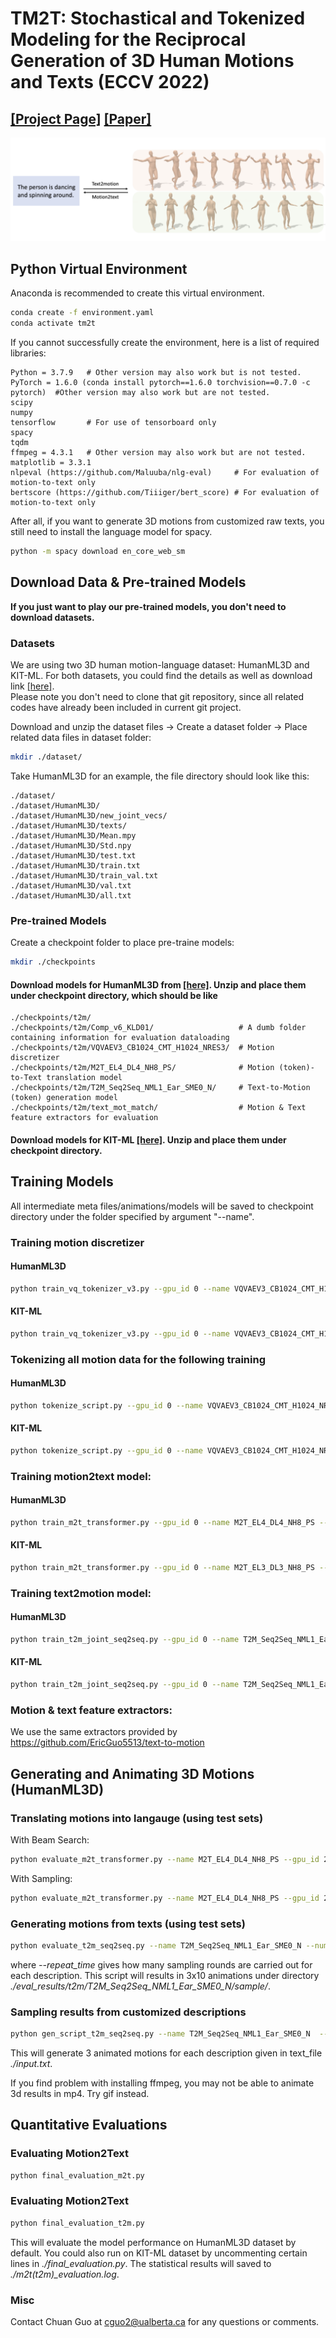 # TM2T: Stochastical and Tokenized Modeling for the Reciprocal Generation of 3D Human Motions and Texts (ECCV 2022)
## [[Project Page]](https://ericguo5513.github.io/TM2T) [[Paper]](https://arxiv.org/abs/2207.01696.pdf)

![teaser_image](https://github.com/EricGuo5513/TM2T/blob/main/docs/teaser_image.png)
  
## Python Virtual Environment

Anaconda is recommended to create this virtual environment.
  
  ```sh
  conda create -f environment.yaml
  conda activate tm2t
  ```
  
If you cannot successfully create the environment, here is a list of required libraries:
  ```
  Python = 3.7.9   # Other version may also work but is not tested.
  PyTorch = 1.6.0 (conda install pytorch==1.6.0 torchvision==0.7.0 -c pytorch)  #Other version may also work but are not tested.
  scipy
  numpy
  tensorflow       # For use of tensorboard only
  spacy
  tqdm
  ffmpeg = 4.3.1   # Other version may also work but are not tested.
  matplotlib = 3.3.1
  nlpeval (https://github.com/Maluuba/nlg-eval)     # For evaluation of motion-to-text only
  bertscore (https://github.com/Tiiiger/bert_score) # For evaluation of motion-to-text only
  ```
  
  After all, if you want to generate 3D motions from customized raw texts, you still need to install the language model for spacy. 
  ```sh
  python -m spacy download en_core_web_sm
  ```
  
  ## Download Data & Pre-trained Models
  
  **If you just want to play our pre-trained models, you don't need to download datasets.**
  ### Datasets
  We are using two 3D human motion-language dataset: HumanML3D and KIT-ML. For both datasets, you could find the details as well as download link [[here]](https://github.com/EricGuo5513/HumanML3D).   
  Please note you don't need to clone that git repository, since all related codes have already been included in current git project.
  
  Download and unzip the dataset files -> Create a dataset folder -> Place related data files in dataset folder:
  ```sh
  mkdir ./dataset/
  ```
  Take HumanML3D for an example, the file directory should look like this:  
  ```
  ./dataset/
  ./dataset/HumanML3D/
  ./dataset/HumanML3D/new_joint_vecs/
  ./dataset/HumanML3D/texts/
  ./dataset/HumanML3D/Mean.mpy
  ./dataset/HumanML3D/Std.npy
  ./dataset/HumanML3D/test.txt
  ./dataset/HumanML3D/train.txt
  ./dataset/HumanML3D/train_val.txt
  ./dataset/HumanML3D/val.txt  
  ./dataset/HumanML3D/all.txt 
  ```
 ### Pre-trained Models
  Create a checkpoint folder to place pre-traine models:
  ```sh
  mkdir ./checkpoints
  ```
    
 #### Download models for HumanML3D from [[here]](https://drive.google.com/file/d/1o7RTDQcToJjTm9_mNWTyzvZvjTWpZfug/view?usp=sharing). Unzip and place them under checkpoint directory, which should be like
```
./checkpoints/t2m/
./checkpoints/t2m/Comp_v6_KLD01/                   # A dumb folder containing information for evaluation dataloading
./checkpoints/t2m/VQVAEV3_CB1024_CMT_H1024_NRES3/  # Motion discretizer
./checkpoints/t2m/M2T_EL4_DL4_NH8_PS/              # Motion (token)-to-Text translation model
./checkpoints/t2m/T2M_Seq2Seq_NML1_Ear_SME0_N/     # Text-to-Motion (token) generation model
./checkpoints/t2m/text_mot_match/                  # Motion & Text feature extractors for evaluation
 ```
 #### Download models for KIT-ML [[here]](https://drive.google.com/file/d/1xEoMy1aBRe0fxYeSzeLwzjHr9Ia6d6Gf/view?usp=sharing). Unzip and place them under checkpoint directory.
    
 ## Training Models
 
 All intermediate meta files/animations/models will be saved to checkpoint directory under the folder specified by argument "--name".
 ### Training motion discretizer 
 #### HumanML3D
```sh
python train_vq_tokenizer_v3.py --gpu_id 0 --name VQVAEV3_CB1024_CMT_H1024_NRES3 --dataset_name t2m --n_resblk 3
```
#### KIT-ML
```sh
python train_vq_tokenizer_v3.py --gpu_id 0 --name VQVAEV3_CB1024_CMT_H1024_NRES3 --dataset_name kit --n_resblk 3
```
### Tokenizing all motion data for the following training
#### HumanML3D
```sh
python tokenize_script.py --gpu_id 0 --name VQVAEV3_CB1024_CMT_H1024_NRES3 --dataset_name t2m
```

#### KIT-ML
```sh
python tokenize_script.py --gpu_id 0 --name VQVAEV3_CB1024_CMT_H1024_NRES3 --dataset_name kit
```

### Training motion2text model:
#### HumanML3D
```sh
python train_m2t_transformer.py --gpu_id 0 --name M2T_EL4_DL4_NH8_PS --n_enc_layers 4 --n_dec_layers 4 --proj_share_weight --dataset_name t2m
```
#### KIT-ML
```sh
python train_m2t_transformer.py --gpu_id 0 --name M2T_EL3_DL3_NH8_PS --n_enc_layers 3 --n_dec_layers 3 --proj_share_weight --dataset_name kit
```
### Training text2motion model:
#### HumanML3D
```sh
python train_t2m_joint_seq2seq.py --gpu_id 0 --name T2M_Seq2Seq_NML1_Ear_SME0_N --start_m2t_ep 0 --dataset_name t2m
```
#### KIT-ML
```sh
python train_t2m_joint_seq2seq.py --gpu_id 0 --name T2M_Seq2Seq_NML1_Ear_SME0_N --start_m2t_ep 0 --dataset_name kit
```
### Motion & text feature extractors:
We use the same extractors provided by https://github.com/EricGuo5513/text-to-motion

    
## Generating and Animating 3D Motions (HumanML3D)
### Translating motions into langauge (using test sets)
With Beam Search:
```sh
python evaluate_m2t_transformer.py --name M2T_EL4_DL4_NH8_PS --gpu_id 2 --num_results 20 --n_enc_rs 4 --n_dec_layers 4 --proj_share_weight --ext beam_search
```

With Sampling:
```sh
python evaluate_m2t_transformer.py --name M2T_EL4_DL4_NH8_PS --gpu_id 2 --num_results 20 --n_enc_layers 4 --n_dec_layers 4 --proj_share_weight --sample --top_k 3 --ext top_3
```

### Generating motions from texts (using test sets)
```sh
python evaluate_t2m_seq2seq.py --name T2M_Seq2Seq_NML1_Ear_SME0_N --num_results 10 --repeat_times 3 --sample --ext sample
```
where  *--repeat_time* gives how many sampling rounds are carried out for each description. This script will results in 3x10 animations under directory *./eval_results/t2m/T2M_Seq2Seq_NML1_Ear_SME0_N/sample/*.

### Sampling results from customized descriptions
```sh
python gen_script_t2m_seq2seq.py --name T2M_Seq2Seq_NML1_Ear_SME0_N  --repeat_times 3 --sample --ext customized --text_file ./input.txt
```
This will generate 3 animated motions for each description given in text_file *./input.txt*.

If you find problem with installing ffmpeg, you may not be able to animate 3d results in mp4. Try gif instead.

## Quantitative Evaluations
### Evaluating Motion2Text
```sh
python final_evaluation_m2t.py 
```
### Evaluating Motion2Text
```sh
python final_evaluation_t2m.py 
```
This will evaluate the model performance on HumanML3D dataset by default. You could also run on KIT-ML dataset by uncommenting certain lines in *./final_evaluation.py*. The statistical results will saved to *./m2t(t2m)_evaluation.log*.

### Misc
 Contact Chuan Guo at cguo2@ualberta.ca for any questions or comments.

